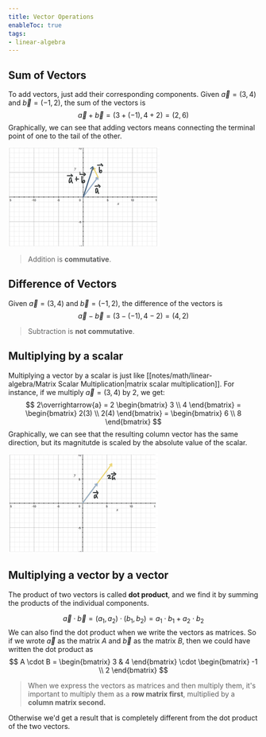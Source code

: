 ```yaml
---
title: Vector Operations
enableToc: true
tags: 
- linear-algebra
---
```


## Sum of Vectors
To add vectors, just add their corresponding components. Given $\overrightarrow{a} = (3, 4)$ and $\overrightarrow{b} = (-1, 2)$, the sum of the vectors is
$$
\overrightarrow{a} + \overrightarrow{b} = (3 + (-1), 4 + 2) = (2, 6)
$$
Graphically, we can see that adding vectors means connecting the terminal point of one to the tail of the other.

![graphically sum of vectors](/notes/assets/sum-of-vectors.png#invert_B)

> Addition is **commutative**.

## Difference of Vectors
Given $\overrightarrow{a} = (3, 4)$ and $\overrightarrow{b} = (-1, 2)$, the difference of the vectors is
$$
\overrightarrow{a} - \overrightarrow{b} = (3 - (-1), 4 - 2) = (4, 2)
$$

> Subtraction is **not commutative**.

## Multiplying by a scalar

Multiplying a vector by a scalar is just like [[notes/math/linear-algebra/Matrix Scalar Multiplication|matrix scalar multiplication]]. For instance, if we multiply $\overrightarrow{a} = (3, 4)$ by 2, we get:
$$
2\overrightarrow{a} = 2 \begin{bmatrix} 3 \\ 4 \end{bmatrix} = \begin{bmatrix} 2(3) \\ 2(4) \end{bmatrix} = \begin{bmatrix} 6 \\ 8 \end{bmatrix}
$$
Graphically, we can see that the resulting column vector has the same direction, but its magnitutde is scaled by the absolute value of the scalar.

![vectors multiplied by a scalar](/notes/assets/vectors-multiplied-by-a-scalar.png#invert_B)

## Multiplying a vector by a vector

The product of two vectors is called **dot product**, and we find it by summing the products of the individual components.

$$
\overrightarrow{a} \cdot \overrightarrow{b} = (a_1, a_2)\cdot (b_1, b_2) = a_1 \cdot b_1 + a_2\cdot b_2
$$
We can also find the dot product when we write the vectors as matrices. So if we wrote $\overrightarrow{a}$ as the matrix $A$ and $\overrightarrow{b}$ as the matrix $B$, then we could have written the dot product as 
$$
A \cdot B = \begin{bmatrix} 3 & 4 \end{bmatrix} \cdot \begin{bmatrix} -1 \\ 2 \end{bmatrix}
$$
> When we express the vectors as matrices and then multiply them, it's important to multiply them as a **row matrix first**, multiplied by a **column matrix second.** 

Otherwise we'd get a result that is completely different from the dot product of the two vectors.
